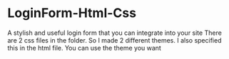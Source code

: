 # LoginForm-Html-Css
 A stylish and useful login form that you can integrate into your site
 There are 2 css files in the folder. So I made 2 different themes. I also specified this in the html file. You can use the theme you want 
